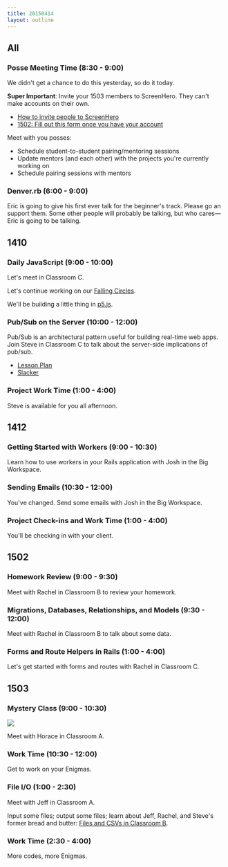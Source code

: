 ```yaml
---
title: 20150414
layout: outline
---
```


## All

### Posse Meeting Time (8:30 - 9:00)

We didn't get a chance to do this yesterday, so do it today.

**Super Important**: Invite your 1503 members to ScreenHero. They can't make accounts on their own.

* [How to invite people to ScreenHero](http://blog.screenhero.com/post/110852538851/already-a-screenhero-user-heres-how-to-invite)
* [1502: Fill out this form once you have your account](https://docs.google.com/a/casimircreative.com/forms/d/1wJUbwB0doGgeyp9rGDt14aHtNE8nGlRueoSe_qpVRr4/viewform)

Meet with you posses:

* Schedule student-to-student pairing/mentoring sessions
* Update mentors (and each other) with the projects you're currently working on
* Schedule pairing sessions with mentors

### Denver.rb (6:00 - 9:00)

Eric is going to give his first ever talk for the beginner's track. Please go an support them. Some other people will probably be talking, but who cares—Eric is going to be talking.

## 1410

### Daily JavaScript (9:00 - 10:00)

Let's meet in Classroom C.

Let's continue working on our [Falling Circles](https://github.com/turingschool-examples/falling-circles).

We'll be building a little thing in [p5.js](http://p5js.org/).

### Pub/Sub on the Server (10:00 - 12:00)

Pub/Sub is an architectural pattern useful for building real-time web
apps. Join Steve in Classroom C to talk about the server-side
implications of pub/sub.

* [Lesson Plan](https://github.com/turingschool/lesson_plans/blob/master/ruby_04-apis_and_scalability/pubsub_on_the_server.markdown)
* [Slacker](https://github.com/turingschool-examples/slacker)

### Project Work Time (1:00 - 4:00)

Steve is available for you all afternoon.

## 1412

### Getting Started with Workers (9:00 - 10:30)

Learn how to use workers in your Rails application with Josh in the Big Workspace.

### Sending Emails (10:30 - 12:00)

You've changed. Send some emails with Josh in the Big Workspace.

### Project Check-ins and Work Time (1:00 - 4:00)

You'll be checking in with your client.

## 1502

### Homework Review (9:00 - 9:30)

Meet with Rachel in Classroom B to review your homework.

### Migrations, Databases, Relationships, and Models (9:30 - 12:00)

Meet with Rachel in Classroom B to talk about some data.

### Forms and Route Helpers in Rails (1:00 - 4:00)

Let's get started with forms and routes with Rachel in Classroom C.

## 1503

### Mystery Class (9:00 - 10:30)

![](http://static.tumblr.com/7ebynbs/8tBlhhoe4/secret_00000.png)

Meet with Horace in Classroom A.

### Work Time (10:30 - 12:00)

Get to work on your Enigmas.

### File I/O (1:00 - 2:30)

Meet with Jeff in Classroom A.

Input some files; output some files; learn about Jeff, Rachel, and Steve's former bread and butter: [Files and CSVs in Classroom B](https://github.com/turingschool/lesson_plans/blob/master/ruby_01-object_oriented_programming_with_ruby/file_io_and_csvs.markdown).

### Work Time (2:30 - 4:00)

More codes, more Enigmas.
